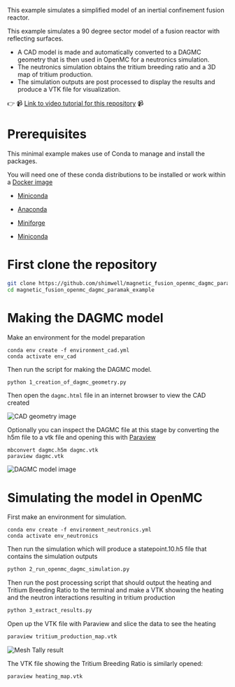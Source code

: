 <!-- [![CI with install](https://github.com/shimwell/cad-to-dagmc-to-openmc-example/actions/workflows/ci_with_install.yml/badge.svg)](https://github.com/shimwell/cad-to-dagmc-to-openmc-example/actions/workflows/ci_with_install.yml) -->

This example simulates a simplified model of an inertial confinement fusion reactor.


This example simulates a 90 degree sector model of a fusion reactor with
reflecting surfaces.

- A CAD model is made and automatically converted to a DAGMC geometry that is then used in OpenMC for a neutronics simulation.
- The neutronics simulation obtains the tritium breeding ratio and a 3D map of tritium production.
- The simulation outputs are post processed to display the results and produce a VTK file for visualization.


:point_right: :video_camera: [Link to video tutorial for this repository](https://youtu.be/QKTZpplFTw8) :video_camera:

# Prerequisites

This minimal example makes use of Conda to manage and install the packages.

You will need one of these conda distributions to be installed or work within a [Docker image](https://hub.docker.com/r/continuumio/miniconda3)

- [Miniconda](https://docs.conda.io/en/latest/miniconda.html)

- [Anaconda](https://www.anaconda.com/)

- [Miniforge](https://github.com/conda-forge/miniforge)

- [Miniconda](https://docs.conda.io/en/latest/miniconda.html)

# First clone the repository
```bash
git clone https://github.com/shimwell/magnetic_fusion_openmc_dagmc_paramak_example.git
cd magnetic_fusion_openmc_dagmc_paramak_example
```

# Making the DAGMC model

Make an environment for the model preparation
```
conda env create -f environment_cad.yml
conda activate env_cad
```

Then run the script for making the DAGMC model.
```bash
python 1_creation_of_dagmc_geometry.py
```

Then open the ```dagmc.html``` file in an internet browser to view the CAD created

![CAD geometry image](https://github.com/Shimwell/fusion_example_for_openmc_using_paramak/blob/main/reactor.png?raw=true)

Optionally you can inspect the DAGMC file at this stage by converting the h5m file to a vtk file and opening this with [Paraview](https://www.paraview.org/)
```
mbconvert dagmc.h5m dagmc.vtk
paraview dagmc.vtk
```
![DAGMC model image](https://user-images.githubusercontent.com/8583900/159941242-9d57e55d-e800-4bdb-81eb-9085eae70960.png)

# Simulating the model in OpenMC

First make an environment for simulation.

```
conda env create -f environment_neutronics.yml
conda activate env_neutronics
```

Then run the simulation which will produce a statepoint.10.h5 file that contains the simulation outputs
```bash
python 2_run_openmc_dagmc_simulation.py
```

Then run the post processing script that should output the heating and Tritium Breeding Ratio to the terminal and make a VTK showing the heating and the neutron interactions resulting in tritium production
```bash
python 3_extract_results.py
```

Open up the VTK file with Paraview and slice the data to see the heating
```bash
paraview tritium_production_map.vtk
```
![Mesh Tally result](https://user-images.githubusercontent.com/8583900/159939523-9fbec781-6283-431e-9623-9f3ea6eb5371.png)

The VTK file showing the Tritium Breeding Ratio is similarly opened: 
```bash
paraview heating_map.vtk
```